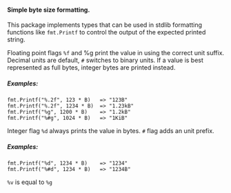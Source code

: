 #### Simple byte size formatting.

This package implements types that can be used in stdlib formatting functions
like `fmt.Printf` to control the output of the expected printed string.

Floating point flags `%f` and %g print the value in using the correct unit
suffix. Decimal units are default, `#` switches to binary units. If a value is
best represented as full bytes, integer bytes are printed instead.

##### Examples:

```
fmt.Printf("%.2f", 123 * B)   => "123B"
fmt.Printf("%.2f", 1234 * B)  => "1.23kB"
fmt.Printf("%g", 1200 * B)    => "1.2kB"
fmt.Printf("%#g", 1024 * B)   => "1KiB"
```


Integer flag `%d` always prints the value in bytes. `#` flag adds an unit prefix.

##### Examples:

```
fmt.Printf("%d", 1234 * B)    => "1234"
fmt.Printf("%#d", 1234 * B)   => "1234B"
```

`%v` is equal to `%g`